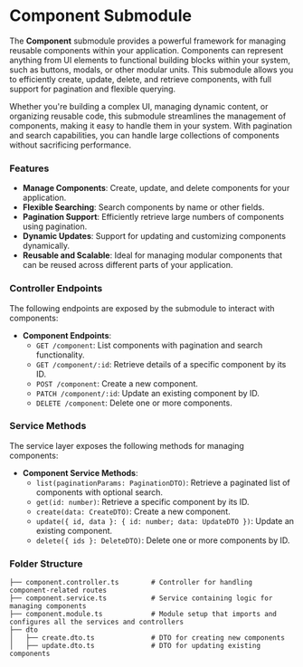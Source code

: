 # Component Submodule

The **Component** submodule provides a powerful framework for managing reusable components within your application. Components can represent anything from UI elements to functional building blocks within your system, such as buttons, modals, or other modular units. This submodule allows you to efficiently create, update, delete, and retrieve components, with full support for pagination and flexible querying.

Whether you're building a complex UI, managing dynamic content, or organizing reusable code, this submodule streamlines the management of components, making it easy to handle them in your system. With pagination and search capabilities, you can handle large collections of components without sacrificing performance.

### Features

- **Manage Components**: Create, update, and delete components for your application.
- **Flexible Searching**: Search components by name or other fields.
- **Pagination Support**: Efficiently retrieve large numbers of components using pagination.
- **Dynamic Updates**: Support for updating and customizing components dynamically.
- **Reusable and Scalable**: Ideal for managing modular components that can be reused across different parts of your application.

### Controller Endpoints

The following endpoints are exposed by the submodule to interact with components:

- **Component Endpoints**:
  - `GET /component`: List components with pagination and search functionality.
  - `GET /component/:id`: Retrieve details of a specific component by its ID.
  - `POST /component`: Create a new component.
  - `PATCH /component/:id`: Update an existing component by ID.
  - `DELETE /component`: Delete one or more components.

### Service Methods

The service layer exposes the following methods for managing components:

- **Component Service Methods**:
  - `list(paginationParams: PaginationDTO)`: Retrieve a paginated list of components with optional search.
  - `get(id: number)`: Retrieve a specific component by its ID.
  - `create(data: CreateDTO)`: Create a new component.
  - `update({ id, data }: { id: number; data: UpdateDTO })`: Update an existing component.
  - `delete({ ids }: DeleteDTO)`: Delete one or more components by ID.

### Folder Structure

```plaintext
├── component.controller.ts        # Controller for handling component-related routes
├── component.service.ts           # Service containing logic for managing components
├── component.module.ts            # Module setup that imports and configures all the services and controllers
├── dto
│   ├── create.dto.ts              # DTO for creating new components
│   ├── update.dto.ts              # DTO for updating existing components
```
